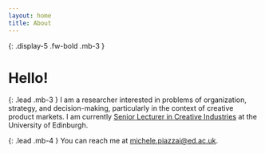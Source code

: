 ```yaml
---
layout: home
title: About
---
```


{: .display-5 .fw-bold .mb-3 }
# Hello!

{: .lead .mb-3 }
I am a researcher interested in problems of organization, strategy, and decision-making, particularly in the context of creative product markets. I am currently [Senior Lecturer in Creative Industries](https://www.business-school.ed.ac.uk/staff/michele-piazzai) at the University of Edinburgh.

{: .lead .mb-4 }
You can reach me at [michele.piazzai@ed.ac.uk](mailto:michele.piazzai@ed.ac.uk).
